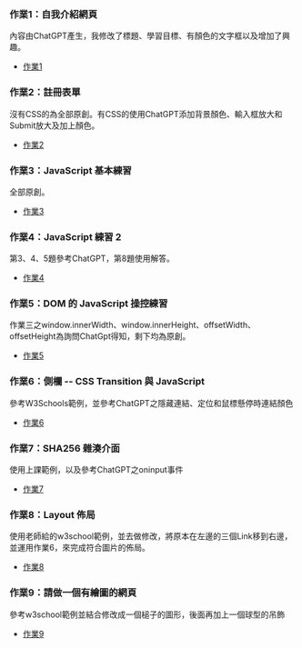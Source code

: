 ### 作業1：自我介紹網頁
內容由ChatGPT產生，我修改了標題、學習目標、有顏色的文字框以及增加了興趣。
* [作業1](https://github.com/Dogcatlionz/wp/tree/master/html)
### 作業2：註冊表單
沒有CSS的為全部原創。有CSS的使用ChatGPT添加背景顏色、輸入框放大和Submit放大及加上顏色。
* [作業2](https://github.com/Dogcatlionz/wp/tree/master/20240308)
### 作業3：JavaScript 基本練習
全部原創。
* [作業3](https://github.com/Dogcatlionz/wp/tree/master/js)
### 作業4：JavaScript 練習 2
第3、4、5題參考ChatGPT，第8題使用解答。
* [作業4](https://github.com/Dogcatlionz/wp/tree/master/js2)
### 作業5：DOM 的 JavaScript 操控練習
作業三之window.innerWidth、window.innerHeight、offsetWidth、offsetHeight為詢問ChatGpt得知，剩下均為原創。
* [作業5](https://github.com/Dogcatlionz/wp/tree/master/20240329)
### 作業6：側欄 -- CSS Transition 與 JavaScript
參考W3Schools範例，並參考ChatGPT之隱藏連結、定位和鼠標懸停時連結顏色
* [作業6](https://github.com/Dogcatlionz/wp/tree/master/Homework6)
### 作業7：SHA256 雜湊介面
使用上課範例，以及參考ChatGPT之oninput事件
* [作業7](https://github.com/Dogcatlionz/wp/blob/master/20240419/sha256.html)
### 作業8：Layout 佈局
使用老師給的w3school範例，並去做修改，將原本在左邊的三個Link移到右邊，並運用作業6，來完成符合圖片的佈局。
* [作業8](https://github.com/Dogcatlionz/wp/tree/master/20240426)
### 作業9：請做一個有繪圖的網頁
參考w3school範例並結合修改成一個槌子的圖形，後面再加上一個球型的吊飾
* [作業9](https://github.com/Dogcatlionz/wp/tree/master/20240503)
